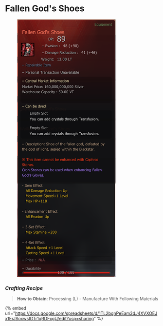 # Fallen God's Shoes

<figure><img src="../../../.gitbook/assets/shoe.png" alt=""><figcaption></figcaption></figure>

### _Crafting Recipe_

> **How to Obtain**: Processing (L) - Manufacture With Following Materials

{% embed url="https://docs.google.com/spreadsheets/d/1TL2bgnPeEam3dJ4XVXOEJx1ErJSoxwsIGTr1qRDFxgU/edit?usp=sharing" %}
